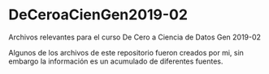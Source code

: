 # DeCeroaCienGen2019-02
Archivos relevantes para el curso De Cero a Ciencia de Datos Gen 2019-02  

Algunos de los archivos de este repositorio fueron creados por mi, sin embargo la información es un acumulado de diferentes fuentes.
